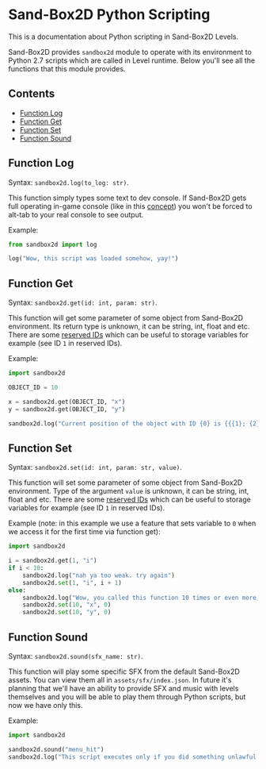 # Sand-Box2D Python Scripting
This is a documentation about Python scripting in Sand-Box2D Levels.

Sand-Box2D provides `sandbox2d` module to operate with its environment to Python 2.7 scripts which are called in Level runtime.
Below you'll see all the functions that this module provides.

## Contents
- [Function Log](#function-log)
- [Function Get](#function-get)
- [Function Set](#function-set)
- [Function Sound](#function-sound)

## Function Log
Syntax: `sandbox2d.log(to_log: str)`.

This function simply types some text to dev console. If Sand-Box2D gets full operating in-game console (like in this [concept](https://github.com/Hammerill/Sand-Box2D/blob/main/pics/console_concept.png)) you won't be forced to alt-tab to your real console to see output.

Example:
```python
from sandbox2d import log

log("Wow, this script was loaded somehow, yay!")
```

## Function Get
Syntax: `sandbox2d.get(id: int, param: str)`.

This function will get some parameter of some object from Sand-Box2D environment. Its return type is unknown, it can be string, int, float and etc. There are some [reserved IDs](./README-objects.md#reserved-ids) which can be useful to storage variables for example (see ID `1` in reserved IDs).

Example:
```python
import sandbox2d

OBJECT_ID = 10

x = sandbox2d.get(OBJECT_ID, "x")
y = sandbox2d.get(OBJECT_ID, "y")

sandbox2d.log("Current position of the object with ID {0} is {{{1}; {2}}}.".format(OBJECT_ID, x, y))
```

## Function Set
Syntax: `sandbox2d.set(id: int, param: str, value)`.

This function will set some parameter of some object from Sand-Box2D environment. Type of the argument `value` is unknown, it can be string, int, float and etc. There are some [reserved IDs](./README-objects.md#reserved-ids) which can be useful to storage variables for example (see ID `1` in reserved IDs).

Example (note: in this example we use a feature that sets variable to `0` when we access it for the first time via function get):
```python
import sandbox2d

i = sandbox2d.get(1, "i")
if i < 10:
    sandbox2d.log("nah ya too weak. try again")
    sandbox2d.set(1, "i", i + 1)
else:
    sandbox2d.log("Wow, you called this function 10 times or even more, as congratulations we will return your object ID 10 to center.")
    sandbox2d.set(10, "x", 0)
    sandbox2d.set(10, "y", 0)
```

## Function Sound
Syntax: `sandbox2d.sound(sfx_name: str)`.

This function will play some specific SFX from the default Sand-Box2D assets. You can view them all in `assets/sfx/index.json`.
In future it's planning that we'll have an ability to provide SFX and music with levels themselves and you will be able to play them through Python scripts, but now we have only this.

Example:
```python
import sandbox2d

sandbox2d.sound("menu_hit")
sandbox2d.log("This script executes only if you did something unlawful. You will receive punishment.")
```
